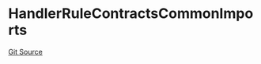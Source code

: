 # HandlerRuleContractsCommonImports
[Git Source](https://github.com/thrackle-io/tron/blob/67919752074a6ad99319926c762bce79963a8aa4/src/client/token/handler/ruleContracts/HandlerRuleContractsCommonImports.sol)


